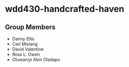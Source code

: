 # wdd430-handcrafted-haven

## Group Members
* Danny Ellis
* Carl Mislang
* David Valentine
* Ross L. Owen
* Oluwaniyi Akin Oladapo
